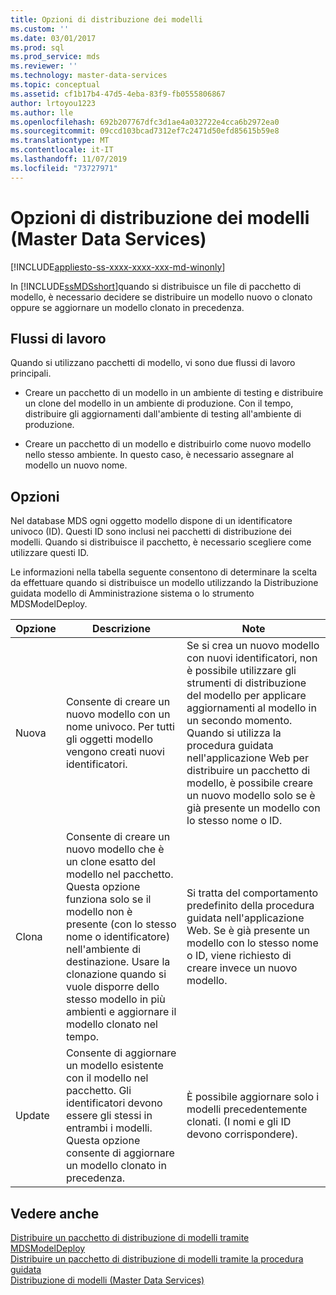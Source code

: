 ```yaml
---
title: Opzioni di distribuzione dei modelli
ms.custom: ''
ms.date: 03/01/2017
ms.prod: sql
ms.prod_service: mds
ms.reviewer: ''
ms.technology: master-data-services
ms.topic: conceptual
ms.assetid: cf1b17b4-47d5-4eba-83f9-fb0555806867
author: lrtoyou1223
ms.author: lle
ms.openlocfilehash: 692b207767dfc3d1ae4a032722e4cca6b2972ea0
ms.sourcegitcommit: 09ccd103bcad7312ef7c2471d50efd85615b59e8
ms.translationtype: MT
ms.contentlocale: it-IT
ms.lasthandoff: 11/07/2019
ms.locfileid: "73727971"
---
```

# <a name="model-deployment-options-master-data-services"></a>Opzioni di distribuzione dei modelli (Master Data Services)

[!INCLUDE[appliesto-ss-xxxx-xxxx-xxx-md-winonly](../includes/appliesto-ss-xxxx-xxxx-xxx-md-winonly.md)]

  In [!INCLUDE[ssMDSshort](../includes/ssmdsshort-md.md)]quando si distribuisce un file di pacchetto di modello, è necessario decidere se distribuire un modello nuovo o clonato oppure se aggiornare un modello clonato in precedenza.  
  
## <a name="workflows"></a>Flussi di lavoro  
 Quando si utilizzano pacchetti di modello, vi sono due flussi di lavoro principali.  
  
-   Creare un pacchetto di un modello in un ambiente di testing e distribuire un clone del modello in un ambiente di produzione. Con il tempo, distribuire gli aggiornamenti dall'ambiente di testing all'ambiente di produzione.  
  
-   Creare un pacchetto di un modello e distribuirlo come nuovo modello nello stesso ambiente. In questo caso, è necessario assegnare al modello un nuovo nome.  
  
## <a name="options"></a>Opzioni  
 Nel database MDS ogni oggetto modello dispone di un identificatore univoco (ID). Questi ID sono inclusi nei pacchetti di distribuzione dei modelli. Quando si distribuisce il pacchetto, è necessario scegliere come utilizzare questi ID.  
  
 Le informazioni nella tabella seguente consentono di determinare la scelta da effettuare quando si distribuisce un modello utilizzando la Distribuzione guidata modello di Amministrazione sistema o lo strumento MDSModelDeploy.  
  
|Opzione|Descrizione|Note|  
|------------|-----------------|-----------|  
|Nuova|Consente di creare un nuovo modello con un nome univoco. Per tutti gli oggetti modello vengono creati nuovi identificatori.|Se si crea un nuovo modello con nuovi identificatori, non è possibile utilizzare gli strumenti di distribuzione del modello per applicare aggiornamenti al modello in un secondo momento. Quando si utilizza la procedura guidata nell'applicazione Web per distribuire un pacchetto di modello, è possibile creare un nuovo modello solo se è già presente un modello con lo stesso nome o ID.|  
|Clona|Consente di creare un nuovo modello che è un clone esatto del modello nel pacchetto. Questa opzione funziona solo se il modello non è presente (con lo stesso nome o identificatore) nell'ambiente di destinazione. Usare la clonazione quando si vuole disporre dello stesso modello in più ambienti e aggiornare il modello clonato nel tempo.|Si tratta del comportamento predefinito della procedura guidata nell'applicazione Web. Se è già presente un modello con lo stesso nome o ID, viene richiesto di creare invece un nuovo modello.|  
|Update|Consente di aggiornare un modello esistente con il modello nel pacchetto. Gli identificatori devono essere gli stessi in entrambi i modelli. Questa opzione consente di aggiornare un modello clonato in precedenza.|È possibile aggiornare solo i modelli precedentemente clonati. (I nomi e gli ID devono corrispondere).|  
  
## <a name="see-also"></a>Vedere anche  
 [Distribuire un pacchetto di distribuzione di modelli tramite MDSModelDeploy](../master-data-services/deploy-a-model-deployment-package-by-using-mdsmodeldeploy.md)   
 [Distribuire un pacchetto di distribuzione di modelli tramite la procedura guidata](../master-data-services/deploy-a-model-deployment-package-by-using-the-wizard.md)   
 [Distribuzione di modelli &#40;Master Data Services&#41;](../master-data-services/deploying-models-master-data-services.md)  
  
  
